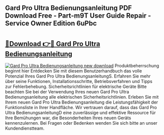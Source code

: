 ## Gard Pro Ultra Bedienungsanleitung PDF Download Free - Part-m9T User Guide Repair - Service Owner Edition 6uPbc

# <h2><a href="http://df1b16e.blite.top/?on=Gard+Pro+Ultra+Bedienungsanleitung">🔗Download 👉🔴 Gard Pro Ultra Bedienungsanleitung</a></h2>

[![Gard Pro Ultra Bedienungsanleitung new download](https://i.imgur.com/lujVjoI.png)](http://df1b16e.blite.top/?on=Gard+Pro+Ultra+Bedienungsanleitung)
Produktbeherrschung beginnt hier Entdecken Sie mit diesem Benutzerhandbuch das volle Potenzial Ihres Gard Pro Ultra BedienungsanleitungS. Erfahren Sie mehr über seine Funktionen, Installationsschritte, Betriebsverfahren und Tipps zur Fehlerbehebung. Sicherheitsrichtlinien für elektrische Geräte Bitte beachten Sie bei der Verwendung Ihres neuen Gard Pro Ultra Bedienungsanleitung alle elektrischen Sicherheitsrichtlinien. Erleben Sie mit Ihrem neuen Gard Pro Ultra Bedienungsanleitung die Leistungsfähigkeit der Funktionsliste in Ihrer Handfläche. Wir vertrauen darauf, dass das Gard Pro Ultra BedienungsanleitungD eine zuverlässige und effektive Ressource für Ihre Bemühungen war, die Besonderheiten Ihres neuen Geräts kennenzulernen. Bei Fragen oder Bedenken wenden Sie sich bitte an unser Kundendienstteam.
